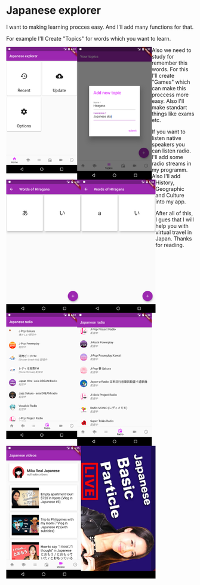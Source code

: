 # Japanese explorer
I want to making learning procces easy. And I'll add many functions for that. 

For example I'll Create "Topics" for words which you want to learn. 

<img src="preview/MainPage.png" width="190" align="left">
<img src="preview/Add topic.png" width="200" align="left">
<img src="preview/Words.png" width="200" align="left">
<img src="preview/Words(choosen).png" width="200" align="left">

Also we need to study for remember this words. For this I'll create "Games" which can make this proccess more easy. Also I'll make standart things like exams etc.

If you want to listen native speakers you can listen radio. I'll add some radio streams in my programm. Also I'll add History, Geographic and Culture into my app. 

<img src="preview/Radio 0.png" width="190" align="left">
<img src="preview/Radio 1.png" width="200" align="left">
<img src="preview/Videos.png" width="200" align="left">
<img src="preview/VideoScreen.png" width="200" align="left">

After all of this, I gues that I will help you with virtual travel in Japan. 
Thanks for reading.
